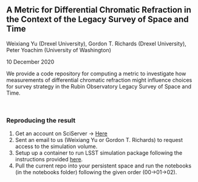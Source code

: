 ## A Metric for Differential Chromatic Refraction in the Context of the Legacy Survey of Space and Time
Weixiang Yu (Drexel University), Gordon T. Richards (Drexel University), Peter Yoachim (University of Washington)

10 December 2020


We provide a code repository for computing a metric to investigate how measurements of differential chromatic refraction might influence choices for survey strategy in the Rubin Observatory Legacy Survey of Space and Time.

<br>

### Reproducing the result
1. Get an account on SciServer -> [Here](https://apps.sciserver.org/login-portal/register?)
2. Sent an email to us (Weixiang Yu or Gordon T. Richards) to request access to the simulation volume.
3. Setup up a container to run LSST simulation package following the instructions provided [here](https://github.com/RichardsGroup/LSST_OpSim).
4. Pull the current repo into your persistent space and run the notebooks (in the notebooks folder) following the given order (00->01->02). 